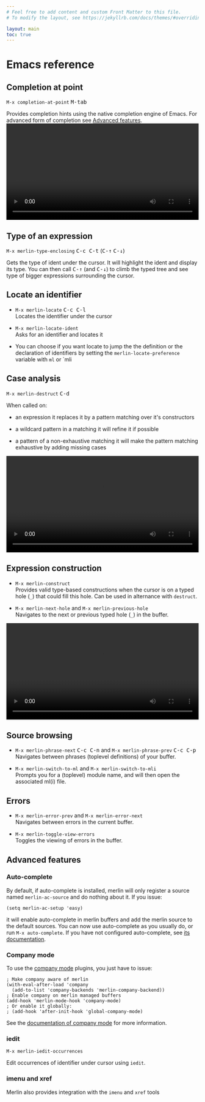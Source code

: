 ```yaml
---
# Feel free to add content and custom Front Matter to this file.
# To modify the layout, see https://jekyllrb.com/docs/themes/#overriding-theme-defaults

layout: main
toc: true
---
```

# Emacs reference
## Completion at point

`M-x completion-at-point` <kbd>M-tab</kbd>

Provides completion hints using the native completion engine of Emacs.
For advanced form of completion see [Advanced features](#advanced-features).
<video autoplay loop width="100%">
  <source
    src="{{ "/assets/videos/completion-at-point.mp4"
      | prepend: site.baseurl }}"
    type="video/mp4">
</video>

## Type of an expression

`M-x merlin-type-enclosing` <kbd>C-c C-t</kbd> (<kbd>C-↑</kbd> <kbd>C-↓</kbd>)

Gets the type of ident under the cursor. It will highlight the ident and display
its type. You can then call <kbd>C-↑</kbd> (and <kbd>C-↓</kbd>) to
climb the typed tree and see type of bigger expressions surrounding the cursor.

## Locate an identifier

- `M-x merlin-locate` <kbd>C-c C-l</kbd> \
Locates the identifier under the cursor

- `M-x merlin-locate-ident` \
Asks for an identifier and locates it

- You can choose if you want locate to jump the the definition or the
  declaration  of identifiers by setting the `merlin-locate-preference` variable
  with `ml` or `mli

## Case analysis

`M-x merlin-destruct` <kbd>C-d</kbd>

When called on:
- an expression it replaces it by a pattern matching over it's constructors

- a wildcard pattern in a matching it will refine it if possible

- a pattern of a non-exhaustive matching it will make the pattern matching
  exhaustive by adding missing cases

<video autoplay loop width="100%">
  <source
    src="{{ "/assets/videos/destruct.mp4" | prepend: site.baseurl }}"
    type="video/mp4">
</video>

## Expression construction

- `M-x merlin-construct` \
Provides valid type-based constructions when the cursor is on a typed hole (`_`) that
could fill this hole. Can be used in alternance with `destruct`.

- `M-x merlin-next-hole` and `M-x merlin-previous-hole` \
Navigates to the next or previous typed hole (`_`) in the buffer.

<video autoplay loop width="100%">
  <source
    src="{{ "/assets/videos/construct.mp4" | prepend: site.baseurl }}"
    type="video/mp4">
</video>

## Source browsing

- `M-x merlin-phrase-next` <kbd>C-c C-n</kbd> and
`M-x merlin-phrase-prev` <kbd>C-c C-p</kbd> \
Navigates between phrases (toplevel definitions) of your buffer.

- `M-x merlin-switch-to-ml` and `M-x merlin-switch-to-mli` \
Prompts you for a (toplevel) module name, and will then open the associated ml(i) file.

## Errors

- `M-x merlin-error-prev` and `M-x merlin-error-next` \
Navigates between errors in the current buffer.

- `M-x merlin-toggle-view-errors` \
Toggles the viewing of errors in the buffer.

## Advanced features

### Auto-complete

By default, if auto-complete is installed, merlin will only register a source
named `merlin-ac-source` and do nothing about it. If you issue:

```
(setq merlin-ac-setup 'easy)
```

it will enable auto-complete in merlin buffers and add the merlin source to the
default sources. You can now use auto-complete as you usually do, or run `M-x auto-complete`.
If you have not configured auto-complete, see [its documentation](https://github.com/auto-complete/auto-complete).

### Company mode

To use the [company mode](http://company-mode.github.io/) plugins, you just have
to issue:

```
; Make company aware of merlin
(with-eval-after-load 'company
  (add-to-list 'company-backends 'merlin-company-backend))
; Enable company on merlin managed buffers
(add-hook 'merlin-mode-hook 'company-mode)
; Or enable it globally:
; (add-hook 'after-init-hook 'global-company-mode)
```

See the [documentation of company mode](https://company-mode.github.io/) for more information.

### iedit

`M-x merlin-iedit-occurrences`

Edit occurrences of identifier under cursor using `iedit`.

### imenu and xref

Merlin also provides integration with the `imenu` and `xref` tools
